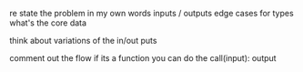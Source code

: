 re state the problem in my own words
inputs / outputs
edge cases for types
what's the core data

think about variations of the in/out puts

comment out the flow
if its a function you can do the call(input): output
